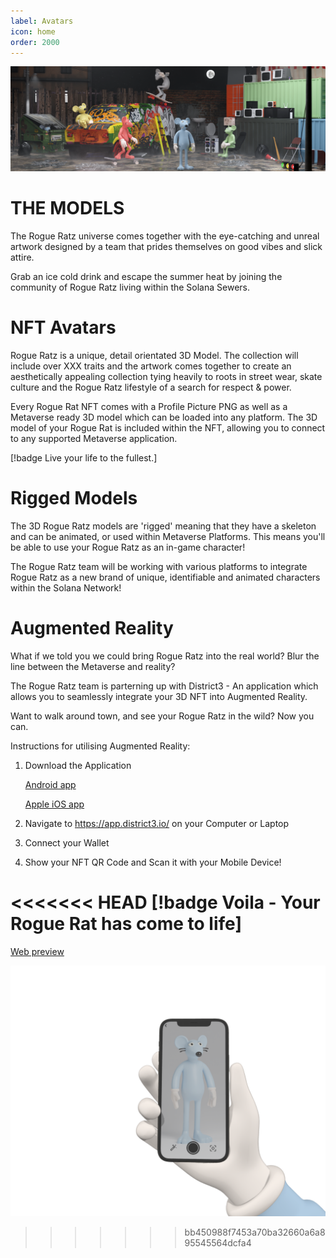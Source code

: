 ```yaml
---
label: Avatars
icon: home
order: 2000
---
```


![](../static/banner2.png)

# THE MODELS

The Rogue Ratz universe comes together with the eye-catching and unreal artwork designed by a team that prides themselves on good vibes and slick attire. 

Grab an ice cold drink and escape the summer heat by joining the community of Rogue Ratz living within the Solana Sewers. 

# NFT Avatars

Rogue Ratz is a unique, detail orientated 3D Model. The collection will include over XXX traits and the artwork comes together to create an aesthetically appealing collection tying heavily to roots in street wear, skate culture and the Rogue Ratz lifestyle of a search for respect & power. 

Every Rogue Rat NFT comes with a Profile Picture PNG as well as a Metaverse ready 3D model which can be loaded into any platform. The 3D model of your Rogue Rat is included within the NFT, allowing you to connect to any supported Metaverse application.

[!badge Live your life to the fullest.]

# Rigged Models

The 3D Rogue Ratz models are 'rigged' meaning that they have a skeleton and can be animated, or used within Metaverse Platforms. This means you'll be able to use your Rogue Ratz as an in-game character!

The Rogue Ratz team will be working with various platforms to integrate Rogue Ratz as a new brand of unique, identifiable and animated characters within the Solana Network!

# Augmented Reality

What if we told you we could bring Rogue Ratz into the real world? Blur the line between the Metaverse and reality?

The Rogue Ratz team is parterning up with District3 - An application which allows you to seamlessly integrate your 3D NFT into Augmented Reality.

Want to walk around town, and see your Rogue Ratz in the wild? Now you can. 

Instructions for utilising Augmented Reality: 

1. Download the Application

    [Android app](https://play.google.com/store/apps/details?id=com.district3.arviewer)

    [Apple iOS app](https://apps.apple.com/app/id1606714182?platform=iphone)

2. Navigate to https://app.district3.io/ on your Computer or Laptop

3. Connect your Wallet

4. Show your NFT QR Code and Scan it with your Mobile Device!

<<<<<<< HEAD
[!badge Voila - Your Rogue Rat has come to life]
=======
[Web preview](https://district3.io/preview/)

![](../static/ar.png)

>>>>>>> bb450988f7453a70ba32660a6a895545564dcfa4
